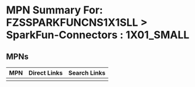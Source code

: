 



# MPN Summary For: FZSSPARKFUNCNS1X1SLL > SparkFun-Connectors : 1X01_SMALL

## MPNs
  

|MPN|Direct Links|Search Links|
| :--- | :--- | :--- |
||||
